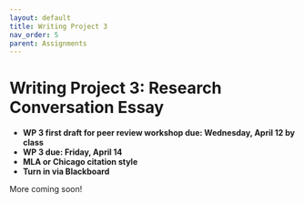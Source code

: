 ```yaml
---
layout: default
title: Writing Project 3
nav_order: 5
parent: Assignments
---
```

# Writing Project 3: Research Conversation Essay
* **WP 3 first draft for peer review workshop due: Wednesday, April 12 by class**
* **WP 3 due: Friday, April 14**
* **MLA or Chicago citation style**
* **Turn in via Blackboard**

More coming soon!
